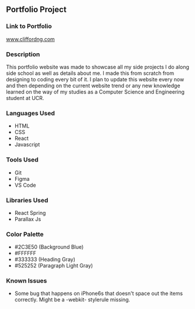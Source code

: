 ## Portfolio Project

### Link to Portfolio
www.cliffordng.com

### Description

This portfolio website was made to showcase all my side projects I do along side school as well as details about me. I made this from scratch from designing to coding every bit of it. I plan to update this website every now and then depending on the current website trend or any new knowledge learned on the way of my studies as a Computer Science and Engineering student at UCR.

### Languages Used
- HTML
- CSS
- React
- Javascript

### Tools Used
- Git
- Figma
- VS Code

### Libraries Used
- React Spring
- Parallax Js

### Color Palette
- #2C3E50 (Background Blue)
- #FFFFFF
- #333333 (Heading Gray)
- #525252 (Paragraph Light Gray)

### Known Issues
- Some bug that happens on iPhone6s that doesn't space out the items correctly. Might be a -webkit- stylerule missing.
